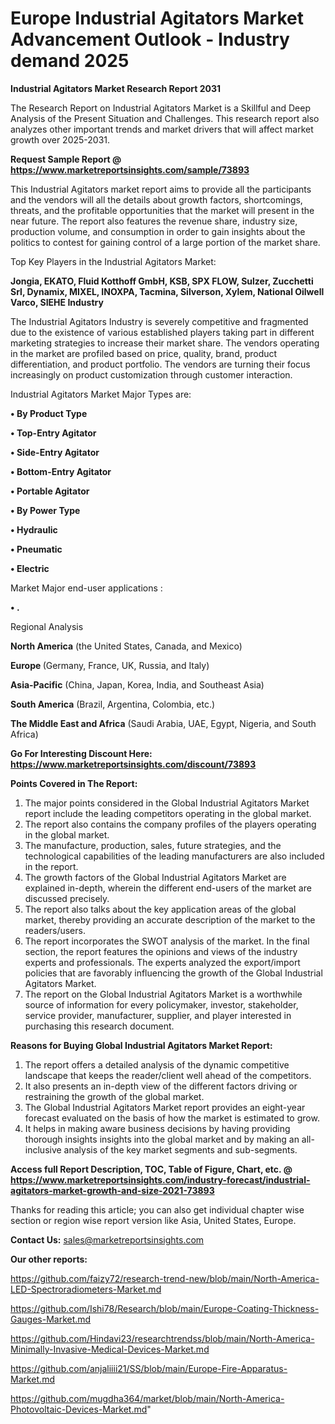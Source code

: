  # Europe Industrial Agitators Market Advancement Outlook - Industry demand 2025

<strong>Industrial Agitators Market Research Report 2031</strong>

The Research Report on Industrial Agitators Market is a Skillful and Deep Analysis of the Present Situation and Challenges. This research report also analyzes other important trends and market drivers that will affect market growth over 2025-2031.

<strong>Request Sample Report @ <a href=https://www.marketreportsinsights.com/sample/73893>https://www.marketreportsinsights.com/sample/73893</a></strong>

This Industrial Agitators market report aims to provide all the participants and the vendors will all the details about growth factors, shortcomings, threats, and the profitable opportunities that the market will present in the near future. The report also features the revenue share, industry size, production volume, and consumption in order to gain insights about the politics to contest for gaining control of a large portion of the market share.

Top Key Players in the Industrial Agitators Market:

<strong>Jongia, EKATO, Fluid Kotthoff GmbH, KSB, SPX FLOW, Sulzer, Zucchetti Srl, Dynamix, MIXEL, INOXPA, Tacmina, Silverson, Xylem, National Oilwell Varco, SIEHE Industry</strong>

The Industrial Agitators Industry is severely competitive and fragmented due to the existence of various established players taking part in different marketing strategies to increase their market share. The vendors operating in the market are profiled based on price, quality, brand, product differentiation, and product portfolio. The vendors are turning their focus increasingly on product customization through customer interaction.

Industrial Agitators Market Major Types are:

<strong>• By Product Type

• Top-Entry Agitator

• Side-Entry Agitator

• Bottom-Entry Agitator

• Portable Agitator

• By Power Type

• Hydraulic

• Pneumatic

• Electric</strong>

Market Major end-user applications :

<strong>• .</strong>

Regional Analysis

</u><strong><b>North America</b></strong> (the United States, Canada, and Mexico)

<strong><b>Europe </b></strong>(Germany, France, UK, Russia, and Italy)

<strong><b>Asia-Pacific</b></strong> (China, Japan, Korea, India, and Southeast Asia)

<strong><b>South America</b></strong> (Brazil, Argentina, Colombia, etc.)

<strong><b>The Middle East and Africa</b></strong> (Saudi Arabia, UAE, Egypt, Nigeria, and South Africa)

<strong>Go For Interesting Discount Here: <a href=https://www.marketreportsinsights.com/discount/73893>https://www.marketreportsinsights.com/discount/73893</a></strong>

<strong>Points Covered in The Report:</strong>
<ol>
  <li>The major points considered in the Global Industrial Agitators Market report include the leading competitors operating in the global market.</li>
  <li>The report also contains the company profiles of the players operating in the global market.</li>
  <li>The manufacture, production, sales, future strategies, and the technological capabilities of the leading manufacturers are also included in the report.</li>
  <li>The growth factors of the Global Industrial Agitators Market are explained in-depth, wherein the different end-users of the market are discussed precisely.</li>
  <li>The report also talks about the key application areas of the global market, thereby providing an accurate description of the market to the readers/users.</li>
  <li>The report incorporates the SWOT analysis of the market. In the final section, the report features the opinions and views of the industry experts and professionals. The experts analyzed the export/import policies that are favorably influencing the growth of the Global Industrial Agitators Market.</li>
  <li>The report on the Global Industrial Agitators Market is a worthwhile source of information for every policymaker, investor, stakeholder, service provider, manufacturer, supplier, and player interested in purchasing this research document.</li>
</ol>
<strong>Reasons for Buying Global Industrial Agitators Market Report:</strong>

<ol>
  <li>The report offers a detailed analysis of the dynamic competitive landscape that keeps the reader/client well ahead of the competitors.</li>
  <li>It also presents an in-depth view of the different factors driving or restraining the growth of the global market.</li>
  <li>The Global Industrial Agitators Market report provides an eight-year forecast evaluated on the basis of how the market is estimated to grow.</li>
  <li>It helps in making aware business decisions by having providing thorough insights insights into the global market and by making an all-inclusive analysis of the key market segments and sub-segments.</li>
</ol>
<strong>Access full Report Description, TOC, Table of Figure, Chart, etc. @ <a href=https://www.marketreportsinsights.com/industry-forecast/industrial-agitators-market-growth-and-size-2021-73893>https://www.marketreportsinsights.com/industry-forecast/industrial-agitators-market-growth-and-size-2021-73893</a></strong>


Thanks for reading this article; you can also get individual chapter wise section or region wise report version like Asia, United States, Europe.

<strong>Contact Us:</strong>
sales@marketreportsinsights.com

<strong>Our other reports:</strong>

<a href=https://github.com/faizy72/research-trend-new/blob/main/North-America-LED-Spectroradiometers-Market.md>https://github.com/faizy72/research-trend-new/blob/main/North-America-LED-Spectroradiometers-Market.md</a>

<a href=https://github.com/Ishi78/Research/blob/main/Europe-Coating-Thickness-Gauges-Market.md>https://github.com/Ishi78/Research/blob/main/Europe-Coating-Thickness-Gauges-Market.md</a>

<a href=https://github.com/Hindavi23/researchtrendss/blob/main/North-America-Minimally-Invasive-Medical-Devices-Market.md>https://github.com/Hindavi23/researchtrendss/blob/main/North-America-Minimally-Invasive-Medical-Devices-Market.md</a>

<a href=https://github.com/anjaliiii21/SS/blob/main/Europe-Fire-Apparatus-Market.md>https://github.com/anjaliiii21/SS/blob/main/Europe-Fire-Apparatus-Market.md</a>

<a href=https://github.com/mugdha364/market/blob/main/North-America-Photovoltaic-Devices-Market.md>https://github.com/mugdha364/market/blob/main/North-America-Photovoltaic-Devices-Market.md</a>"
